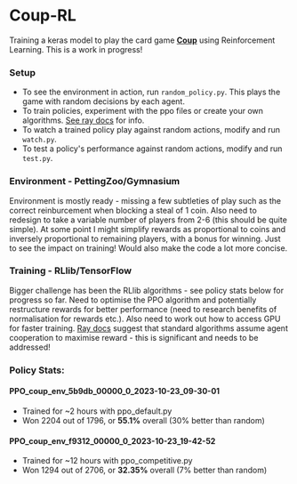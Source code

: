 # Coup-RL

Training a keras model to play the card game **[Coup](https://www.ultraboardgames.com/coup/game-rules.php)** using Reinforcement Learning. This is a work in progress!

### Setup

- To see the environment in action, run `random_policy.py`. This plays the game with random decisions by each agent.
- To train policies, experiment with the ppo files or create your own algorithms. [See ray docs](https://docs.ray.io/en/latest/rllib/index.html) for info.
- To watch a trained policy play against random actions, modify and run `watch.py`.
- To test a policy's performance against random actions, modify and run `test.py`.

### Environment - PettingZoo/Gymnasium

Environment is mostly ready - missing a few subtleties of play such as the correct reinburcement when blocking a steal of 1 coin. Also need to redesign to take a variable number of players from 2-6 (this should be quite simple). At some point I might simplify rewards as proportional to coins and inversely proportional to remaining players, with a bonus for winning. Just to see the impact on training! Would also make the code a lot more concise.

### Training - RLlib/TensorFlow

Bigger challenge has been the RLlib algorithms - see policy stats below for progress so far. Need to optimise the PPO algorithm and potentially restructure rewards for better performance (need to research benefits of normalisation for rewards etc.). Also need to work out how to access GPU for faster training. [Ray docs](https://github.com/ray-project/ray/blob/master/rllib/env/wrappers/pettingzoo_env.py) suggest that standard algorithms assume agent cooperation to maximise reward -
this is significant and needs to be addressed!

### Policy Stats:

#### PPO_coup_env_5b9db_00000_0_2023-10-23_09-30-01

- Trained for ~2 hours with ppo_default.py
- Won 2204 out of 1796, or **55.1%** overall (30% better than random)

#### PPO_coup_env_f9312_00000_0_2023-10-23_19-42-52

- Trained for ~12 hours with ppo_competitive.py
- Won 1294 out of 2706, or **32.35%** overall (7% better than random)
